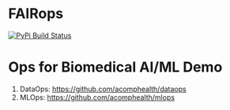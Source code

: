 # FAIRops
[![PyPi Build Status](https://github.com/acomphealth/fairops/actions/workflows/ci.yml/badge.svg)](https://pypi.org/project/fairops/)


# Ops for Biomedical AI/ML Demo
1. DataOps: https://github.com/acomphealth/dataops
2. MLOps: https://github.com/acomphealth/mlops